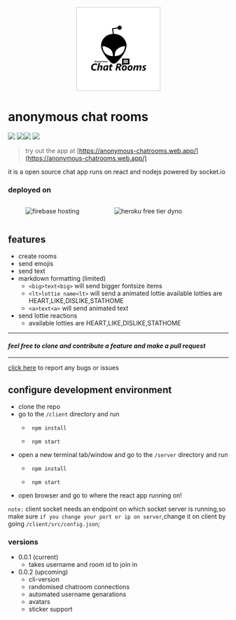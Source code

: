 <p align='center'>
 <img src='files/icon_192.png'/>
</p>

# anonymous chat rooms
 
![](https://img.shields.io/badge/licence-MIT-green)
![](https://img.shields.io/github/followers/varaprasadh?label=follow&style=social)![](https://img.shields.io/node/v-lts/express/latest)
![](https://img.shields.io/badge/version-0.0.1-red)


> try out the app at [https://anonymous-chatrooms.web.app/](https://anonymous-chatrooms.web.app/)

 it is a open source chat app runs on react and nodejs powered by   socket.io

### deployed on 

<div style="display:flex;align-items:flex-end">
<figure>
    <img src="https://www.gstatic.com/mobilesdk/160503_mobilesdk/logo/2x/firebase_48dp.png" title="firebase hosting" alt="firebase hosting">
</figure>
 
<figure>
    <img src="https://brand.heroku.com/static/media/heroku-logo-stroke.aa0b53be.svg" title="heroku free tier dyno" alt="heroku free tier dyno">
</figure>
</div>

## features
 - create rooms
 - send emojis
 - send text 
 - markdown formatting (limited)
     - ```<big>text<big>``` will send bigger fontsize items
     - ```<lt>lottie name<lt>``` will send a animated lottie     available lotties are HEART,LIKE,DISLIKE,STATHOME
     - ```<a>text<a>``` will send animated text
 - send lottie reactions 
      - available lotties are HEART,LIKE,DISLIKE,STATHOME
-----
#### ***feel free to clone and contribute a feature and make a pull request***
---

 [click here](https://github.com/varaprasadh/anonymous-chat-rooms/issues) to report any bugs or issues

## configure development environment
  - clone the repo
  - go to the ```/client``` directory and run 
     - ```
        npm install 
       ```
     - ```
        npm start
       ```
   - open a new terminal tab/window and go to the  ```/server```    directory and run
     - ```
        npm install
       ```
     - ```
        npm start
       ```
   - open browser and go to where the react app running on!

`note:` client socket needs an endpoint on which socket server is running,so make sure `if you change your port or ip on server`,change it on client by going `/client/src/config.json`;


### versions
   - 0.0.1 (current)
      - takes username and room id to join in
   - 0.0.2 (upcoming)
     - cli-version
     - randomised chatroom connections
     - automated username genarations
     - avatars 
     - sticker support 






